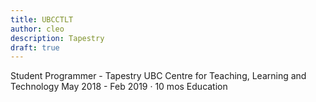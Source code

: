 ```yaml
---
title: UBCCTLT
author: cleo
description: Tapestry
draft: true
---
```


Student Programmer - Tapestry
UBC Centre for Teaching, Learning and Technology
May 2018 - Feb 2019 · 10 mos
Education
